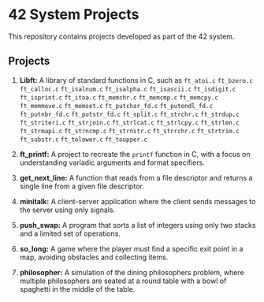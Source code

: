 # 42 System Projects

This repository contains projects developed as part of the 42 system.

## Projects

1. **Libft:** A library of standard functions in C, such as `ft_atoi.c` `ft_bzero.c` `ft_calloc.c` `ft_isalnum.c` `ft_isalpha.c` `ft_isascii.c` `ft_isdigit.c` `ft_isprint.c` `ft_itoa.c` `ft_memchr.c` `ft_memcmp.c` `ft_memcpy.c` `ft_memmove.c` `ft_memset.c` `ft_putchar_fd.c` `ft_putendl_fd.c` `ft_putnbr_fd.c` `ft_putstr_fd.c` `ft_split.c` `ft_strchr.c` `ft_strdup.c` `ft_striteri.c` `ft_strjoin.c` `ft_strlcat.c` `ft_strlcpy.c` `ft_strlen.c` `ft_strmapi.c` `ft_strncmp.c` `ft_strnstr.c` `ft_strrchr.c` `ft_strtrim.c` `ft_substr.c` `ft_tolower.c` `ft_toupper.c`

2. **ft_printf:** A project to recreate the `printf` function in C, with a focus on understanding variadic arguments and format specifiers.

3. **get_next_line:** A function that reads from a file descriptor and returns a single line from a given file descriptor.

4. **minitalk:** A client-server application where the client sends messages to the server using only signals.

5. **push_swap:** A program that sorts a list of integers using only two stacks and a limited set of operations.

6. **so_long:** A game where the player must find a specific exit point in a map, avoiding obstacles and collecting items.

7. **philosopher:** A simulation of the dining philosophers problem, where multiple philosophers are seated at a round table with a bowl of spaghetti in the middle of the table.
